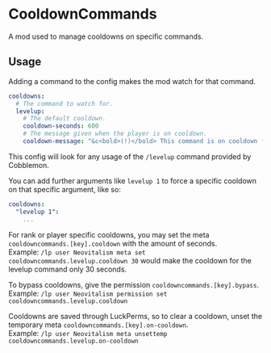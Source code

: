 # CooldownCommands
A mod used to manage cooldowns on specific commands.

## Usage
Adding a command to the config makes the mod watch for that command.
```yaml
cooldowns:
  # The command to watch for.
  levelup:
    # The default cooldown.
    cooldown-seconds: 600
    # The message given when the player is on cooldown.
    cooldown-message: "&c<bold>(!)</bold> This command is on cooldown for another {time-formatted}."
```
This config will look for any usage of the `/levelup` command provided by Cobblemon.

You can add further arguments like `levelup 1` to force a specific cooldown on that specific argument, like so:
```yaml
cooldowns:
  "levelup 1":
    ...
```

For rank or player specific cooldowns, you may set the meta `cooldowncommands.[key].cooldown` with the amount of seconds.  
Example: `/lp user Neovitalism meta set cooldowncommands.levelup.cooldown 30` would make the cooldown for the levelup command only 30 seconds.  
  
To bypass cooldowns, give the permission `cooldowncommands.[key].bypass`.  
Example: `/lp user Neovitalism permission set cooldowncommands.levelup.cooldown`  

Cooldowns are saved through LuckPerms, so to clear a cooldown, unset the temporary meta `cooldowncommands.[key].on-cooldown`.  
Example: `/lp user Neovitalism meta unsettemp cooldowncommands.levelup.on-cooldown`
